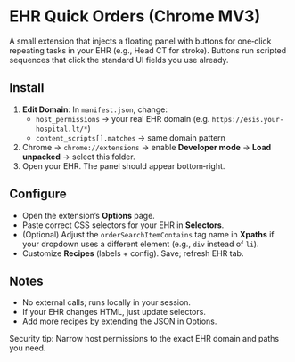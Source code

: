 # EHR Quick Orders (Chrome MV3)

A small extension that injects a floating panel with buttons for one‑click repeating tasks in your EHR (e.g., Head CT for stroke). Buttons run scripted sequences that click the standard UI fields you use already.

## Install

1. **Edit Domain**: In `manifest.json`, change:
   - `host_permissions` → your real EHR domain (e.g. `https://esis.your-hospital.lt/*`)
   - `content_scripts[].matches` → same domain pattern
2. Chrome → `chrome://extensions` → enable **Developer mode** → **Load unpacked** → select this folder.
3. Open your EHR. The panel should appear bottom‑right.

## Configure

- Open the extension’s **Options** page.
- Paste correct CSS selectors for your EHR in **Selectors**.
- (Optional) Adjust the `orderSearchItemContains` tag name in **Xpaths** if your dropdown uses a different element (e.g., `div` instead of `li`).
- Customize **Recipes** (labels + config). Save; refresh EHR tab.

## Notes

- No external calls; runs locally in your session.
- If your EHR changes HTML, just update selectors.
- Add more recipes by extending the JSON in Options.

Security tip: Narrow host permissions to the exact EHR domain and paths you need.
